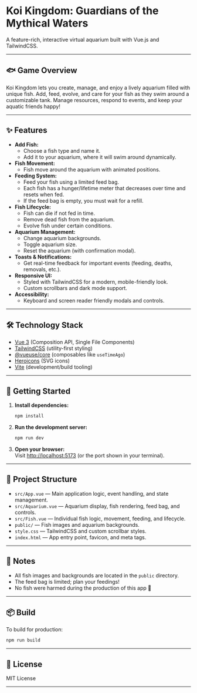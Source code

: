 # Koi Kingdom: Guardians of the Mythical Waters

A feature-rich, interactive virtual aquarium built with Vue.js and TailwindCSS.

---

## 🐟 Game Overview

Koi Kingdom lets you create, manage, and enjoy a lively aquarium filled with unique fish. Add, feed, evolve, and care for your fish as they swim around a customizable tank. Manage resources, respond to events, and keep your aquatic friends happy!

---

## ✨ Features

- **Add Fish:**  
  - Choose a fish type and name it.
  - Add it to your aquarium, where it will swim around dynamically.
- **Fish Movement:**  
  - Fish move around the aquarium with animated positions.
- **Feeding System:**  
  - Feed your fish using a limited feed bag.
  - Each fish has a hunger/lifetime meter that decreases over time and resets when fed.
  - If the feed bag is empty, you must wait for a refill.
- **Fish Lifecycle:**  
  - Fish can die if not fed in time.
  - Remove dead fish from the aquarium.
  - Evolve fish under certain conditions.
- **Aquarium Management:**  
  - Change aquarium backgrounds.
  - Toggle aquarium size.
  - Reset the aquarium (with confirmation modal).
- **Toasts & Notifications:**  
  - Get real-time feedback for important events (feeding, deaths, removals, etc.).
- **Responsive UI:**  
  - Styled with TailwindCSS for a modern, mobile-friendly look.
  - Custom scrollbars and dark mode support.
- **Accessibility:**  
  - Keyboard and screen reader friendly modals and controls.

---

## 🛠️ Technology Stack

- [Vue 3](https://vuejs.org/) (Composition API, Single File Components)
- [TailwindCSS](https://tailwindcss.com/) (utility-first styling)
- [@vueuse/core](https://vueuse.org/) (composables like `useTimeAgo`)
- [Heroicons](https://heroicons.com/) (SVG icons)
- [Vite](https://vitejs.dev/) (development/build tooling)

---

## 🚀 Getting Started

1. **Install dependencies:**
   ```sh
   npm install
   ```
2. **Run the development server:**
   ```sh
   npm run dev
   ```
3. **Open your browser:**  
   Visit [http://localhost:5173](http://localhost:5173) (or the port shown in your terminal).

---

## 📁 Project Structure

- `src/App.vue` — Main application logic, event handling, and state management.
- `src/Aquarium.vue` — Aquarium display, fish rendering, feed bag, and controls.
- `src/Fish.vue` — Individual fish logic, movement, feeding, and lifecycle.
- `public/` — Fish images and aquarium backgrounds.
- `style.css` — TailwindCSS and custom scrollbar styles.
- `index.html` — App entry point, favicon, and meta tags.

---

## 📝 Notes

- All fish images and backgrounds are located in the `public` directory.
- The feed bag is limited; plan your feedings!
- No fish were harmed during the production of this app 🤪

---

## 📦 Build

To build for production:
```sh
npm run build
```

---

## 📜 License

MIT License

---